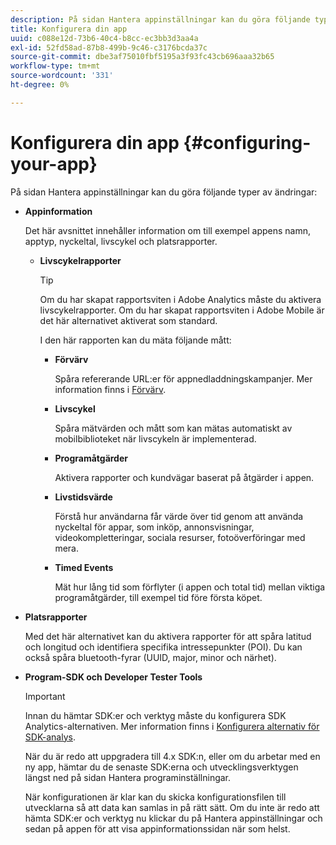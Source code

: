 ```yaml
---
description: På sidan Hantera appinställningar kan du göra följande typer av ändringar
title: Konfigurera din app
uuid: c088e12d-73b6-40c4-b8cc-ec3bb3d3aa4a
exl-id: 52fd58ad-87b8-499b-9c46-c3176bcda37c
source-git-commit: dbe3af75010fbf5195a3f93fc43cb696aaa32b65
workflow-type: tm+mt
source-wordcount: '331'
ht-degree: 0%

---
```


# Konfigurera din app {#configuring-your-app}

På sidan Hantera appinställningar kan du göra följande typer av ändringar:

* **Appinformation**

   Det här avsnittet innehåller information om till exempel appens namn, apptyp, nyckeltal, livscykel och platsrapporter.

   * **Livscykelrapporter**

      >[!TIP]
      >
      >Om du har skapat rapportsviten i Adobe Analytics måste du aktivera livscykelrapporter. Om du har skapat rapportsviten i Adobe Mobile är det här alternativet aktiverat som standard.

      I den här rapporten kan du mäta följande mått:

      * **Förvärv**

         Spåra refererande URL:er för appnedladdningskampanjer. Mer information finns i [Förvärv](/help/using/acquisition-main/acquisition-main.md).

      * **Livscykel**

         Spåra mätvärden och mått som kan mätas automatiskt av mobilbiblioteket när livscykeln är implementerad.

      * **Programåtgärder**

         Aktivera rapporter och kundvägar baserat på åtgärder i appen.

      * **Livstidsvärde**

         Förstå hur användarna får värde över tid genom att använda nyckeltal för appar, som inköp, annonsvisningar, videokompletteringar, sociala resurser, fotoöverföringar med mera.

      * **Timed Events**

         Mät hur lång tid som förflyter (i appen och total tid) mellan viktiga programåtgärder, till exempel tid före första köpet.

* **Platsrapporter**

   Med det här alternativet kan du aktivera rapporter för att spåra latitud och longitud och identifiera specifika intressepunkter (POI). Du kan också spåra bluetooth-fyrar (UUID, major, minor och närhet).

* **Program-SDK och Developer Tester Tools**

   >[!IMPORTANT]
   >
   >Innan du hämtar SDK:er och verktyg måste du konfigurera SDK Analytics-alternativen. Mer information finns i [Konfigurera alternativ för SDK-analys](/help/using/c-manage-app-settings/c-mob-confg-app/t-config-analytics/t-config-analytics.md).

   När du är redo att uppgradera till 4.x SDK:n, eller om du arbetar med en ny app, hämtar du de senaste SDK:erna och utvecklingsverktygen längst ned på sidan Hantera programinställningar.

   När konfigurationen är klar kan du skicka konfigurationsfilen till utvecklarna så att data kan samlas in på rätt sätt. Om du inte är redo att hämta SDK:er och verktyg nu klickar du på Hantera appinställningar och sedan på appen för att visa appinformationssidan när som helst.
